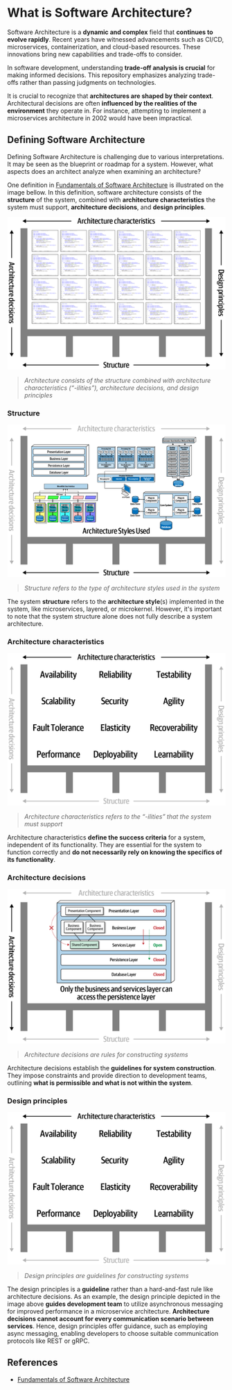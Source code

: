 
# What is Software Architecture?

Software Architecture is a **dynamic and complex** field that **continues to evolve rapidly**. Recent years have witnessed advancements such as CI/CD, microservices, containerization, and cloud-based resources. These innovations bring new capabilities and trade-offs to consider.

In software development, understanding **trade-off analysis is crucial** for making informed decisions. This repository emphasizes analyzing trade-offs rather than passing judgments on technologies.

It is crucial to recognize that **architectures are shaped by their context**. Architectural decisions are often **influenced by the realities of the environment** they operate in. For instance, attempting to implement a microservices architecture in 2002 would have been impractical.

## Defining Software Architecture

Defining Software Architecture is challenging due to various interpretations. It may be seen as the blueprint or roadmap for a system. However, what aspects does an architect analyze when examining an architecture?

One definition in [Fundamentals of Software Architecture](https://learning.oreilly.com/library/view/fundamentals-of-software/9781492043447/) is illustrated on the image bellow. In this definition, software architecture consists of the **structure** of the system, combined with **architecture characteristics** the system must support, **architecture decisions**, and **design principles**.

![Architecture consists of the structure combined with architecture characteristics (“-ilities”), architecture decisions, and design principles](https://raw.githubusercontent.com/RomeroGabriel/mastering-software-architecture/main/documentation/images/basic/arch_definition.png)
> *Architecture consists of the structure combined with architecture characteristics (“-ilities”), architecture decisions, and design principles*

### Structure

![Structure refers to the type of architecture styles used in the system](https://raw.githubusercontent.com/RomeroGabriel/mastering-software-architecture/main/documentation/images/basic/arch_structure.png)
> *Structure refers to the type of architecture styles used in the system*

The system **structure** refers to the **architecture style**(s) implemented in the system, like microservices, layered, or microkernel. However, it's important to note that the system structure alone does not fully describe a system architecture.

### Architecture characteristics

![Architecture characteristics refers to the “-ilities” that the system must support](https://raw.githubusercontent.com/RomeroGabriel/mastering-software-architecture/main/documentation/images/basic/arch_charac.png)
> *Architecture characteristics refers to the “-ilities” that the system must support*

Architecture characteristics **define the success criteria** for a system, independent of its functionality. They are essential for the system to function correctly and **do not necessarily rely on knowing the specifics of its functionality**.

### Architecture decisions

![Architecture decisions are rules for constructing systems](https://raw.githubusercontent.com/RomeroGabriel/mastering-software-architecture/main/documentation/images/basic/arch_decision.png)
> *Architecture decisions are rules for constructing systems*

Architecture decisions establish the **guidelines for system construction**. They impose constraints and provide direction to development teams, outlining **what is permissible and what is not within the system**.

### Design principles

![Design principles are guidelines for constructing systems](https://raw.githubusercontent.com/RomeroGabriel/mastering-software-architecture/main/documentation/images/basic/arch_charac.png)
> *Design principles are guidelines for constructing systems*

The design principles is a **guideline** rather than a hard-and-fast rule like architecture decisions.
As an example, the design principle depicted in the image above **guides development team** to utilize asynchronous messaging for improved performance in a microservice architecture. **Architecture decisions cannot account for every communication scenario between services**. Hence, design principles offer guidance, such as employing async messaging, enabling developers to choose suitable communication protocols like REST or gRPC.

## References

- [Fundamentals of Software Architecture](https://learning.oreilly.com/library/view/fundamentals-of-software/9781492043447/)
